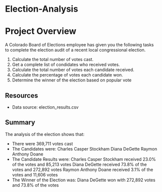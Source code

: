 # Election-Analysis

# Project Overview
A Colorado Board of Elections employee has given you the following tasks to complete the election audit of a recent local congressional election.

1. Calculate the total number of votes cast.
2. Get a complete list of condidates who received votes.
3. Calculate the total number of votes each candidate received.
4. Calculate the percentage of votes each candidate won.
5. Determine the winner of the election based on popular vote

## Resources
- Data source: election_results.csv

## Summary
The analysis of the election shows that:
- There were 369,711 votes cast
- The Candidates were:
    Charles Casper Stockham
    Diana DeGette
    Raymon Anthony Doane
- The Candidate Results were:
    Charles Casper Stockham received 23.0% of the votes and 85,213 votes
    Diana DeGette received 73.8% of the votes and 272,892 votes
    Raymon Anthony Doane received 3.1% of the votes and 11,606 votes
- The Winner of the Election was:
    Diana DeGette won with 272,892 votes and 73.8% of the votes
